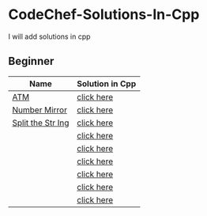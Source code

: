 # CodeChef-Solutions-In-Cpp
I will add solutions in cpp

## Beginner
|Name|Solution in Cpp|
|---|---|
|[ATM](https://www.codechef.com/problems/HS08TEST)|[click here](https://github.com/arpit456jain/CodeChef-Solutions-In-Cpp/blob/master/Beginner/ATM.cpp)||
|[Number Mirror](https://www.codechef.com/problems/START01)|[click here](https://github.com/arpit456jain/CodeChef-Solutions-In-Cpp/blob/master/Beginner/Number_Mirror.cpp)|
| [Split the Str Ing](https://www.codechef.com/problems/SPLITIT) |[click here](https://github.com/arpit456jain/CodeChef-Solutions-In-Cpp/blob/master/Beginner/Split_the_String.cpp)|
| []() |[click here]()|
| []() |[click here]()|
| []() |[click here]()|
| []() |[click here]()|
| []() |[click here]()|
| []() |[click here]()|

